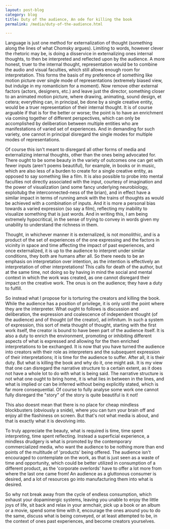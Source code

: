 ```yaml
---
layout: post-blog
category: blog
title: Duty of the audience, An ode for killing the book
permalink: /media/duty-of-the-audience.html

---
```


Language is just one method for externalization of thought (something along the lines of what Chomsky argues). Limiting to words, however clever the rhetoric may be, is doing a disservice in externalizing ones internal thoughts, to then be interpreted and reflected upon by the audience. A more honest, truer to the internal thought, representation would be to combine the audio and visual faculties, which still allows enough room for interpretation. This forms the basis of my preference of something like motion picture over single mode of representations (extremely biased view, but indulge in my romanticism for a moment). Now remove other external factors (actors, designers, etc.) and leave just the director, something closer to an animated motion picture, where drawing, animating, sound design, et cetera; everything can, in principal, be done by a single creative entity, would be a truer representation of their internal thought. It is of course arguable if that is for the better or worse; the point is to have an enrichment via coming together of different perspectives, which can only be accomplished by deliberation between multiple entities who are manifestations of varied set of experiences. And in demanding for such variety, one cannot in principal disregard the single modes for multiple modes of representations.

Of course this isn't meant to disregard all other forms of media and externalizing internal thoughts, other than the ones being advocated for. There ought to be some beauty in the variety of outcomes one can get with fewer inputs (aren't poems beautiful), for example, in books or in music, which are also less of a burden to create for a single creative entity, as opposed to say something like a film. It is also possible to probe into mental faculties not directly associated with the input, courtesy of imagination and the power of visualization (and some fancy underlying neurobiology, exploitubg the interconnected-ness of the brian), and in effect have a similar impact in terms of running amok with the trains of thoughts as would be achieved with a combination of inputs. And it is more a personal bias towards a varied expression (so say a film), reflecting my inability to visualize something that is just words. And in writing this, I am being extremely hypocritical, in the sense of trying to convey in words given my unability to understand the richness in them.

Thought, in whichever manner it is externalized, is not monolithic, and is a product of the set of experiences of the one expressing and the factors in vicinity in space and time affecting the impact of past experiences, and once externalized, it is up to the audience to interpret under similar conditions, they both are humans after all.  So there needs to be an emphasis on interpretation over intention, as the intention is effectively an interpretation of other interpretations! This calls for death of the author, but at the same time, not doing so by having in mind the social and mental context in which the work was created, as one cannot disregard their impact on the creative work. The onus is on the audience; they have a duty to fulfill.

So instead what I propose for is torturing the creators and killing the book. While the audience has a position of privilege, it is only until the point where they are the interpreter. What ought to follows is discussion and deliberation, the expression and coalescence of independent thought (of the audience) and of thought (of the creator), ad infinitum. In such a system of expression, this sort of meta thought of thought, starting with the first work itself, the creator is bound to have been part of the audience itself. It is also a duty to enrich the environment, promoting or inhibiting different aspects of what is expressed and allowing for the then enriched interpretations to be exchanged. It is now that you have turned the audience into creators with their role as interpreters and the subsequent expression of their interpretations; it is time for the audience to suffer. After all, it is their duty. But what is killing the book and why do it, one might ask. It is my view that one can disregard the narrative structure to a certain extent, as it does not have a whole lot to do with what is being said. The narrative structure is not what one ought to bring home, it is what lies in between in the lines, and what is implied or can be inferred without being explicitly stated, which is far more consequential. Of course to fully analyse some work one cannot fully disregard the "story" of the story is quite beautiful is it not!

This also doesnt mean that there is no place for cheap mindless blockbusters (obviously a snide), where you can turn your brain off and enjoy all the flashiness on screen. But that's not what media is about, and that is exactly what it is devolving into.

To truly appreciate the beauty, what is required is time, time spent interpreting, time spent reflecting. Instead a superficial experience, a mindless drudgery is what is promoted by the contemporary commercialized media, who want the audience to be nothing more than end points of the multitude of 'products' being offered. The audience isn't encouraged to contemplate on the work, as that is just seen as a waste of time and opportunity, which could be better utilized in consumption of a different product, as the 'corporate overlords' have to offer a lot more from where the last one came from! An audience as a gluttonous consumer is desired, and a lot of resources go into manufacturing them into what is desired.

So why not break away from the cycle of endless consumption, which exhaust your dopaminergic systems, leaving you unable to enjoy the little joys of life, sit back and relax in your armchair, pick up a book or an album or a movie, spend some time with it, encourage the ones around you to do the same, discuss what is being conveyed, or at least attempted to be, in the context of ones past experiences, and become creators yourselves.
